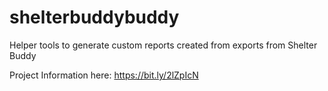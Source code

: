 # shelterbuddybuddy
Helper tools to generate custom reports created from exports from Shelter Buddy

Project Information here: https://bit.ly/2lZpIcN
